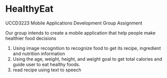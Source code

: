 # HealthyEat
UCCD3223 Mobile Applications Development Group Assignment

Our group intends to create a mobile application that help people make healthier food decisions
1. Using image recognition to recognize food to get its recipe, ingredient and nutrition information
2. Using the age, weight, height, and weight goal to get total calories and guide user to eat healthy foods.
3. read recipe using text to speech
